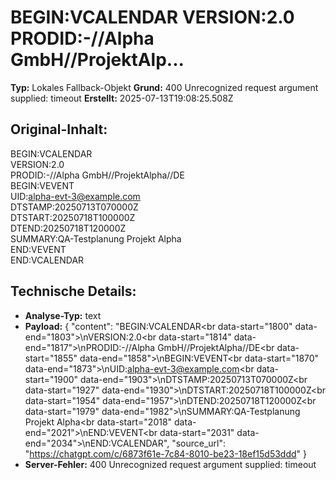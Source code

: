 # BEGIN:VCALENDAR VERSION:2.0 PRODID:-//Alpha GmbH//ProjektAlp...

**Typ:** Lokales Fallback-Objekt
**Grund:** 400 Unrecognized request argument supplied: timeout
**Erstellt:** 2025-07-13T19:08:25.508Z

## Original-Inhalt:

BEGIN:VCALENDAR<br data-start="1800" data-end="1803">
VERSION:2.0<br data-start="1814" data-end="1817">
PRODID:-//Alpha GmbH//ProjektAlpha//DE<br data-start="1855" data-end="1858">
BEGIN:VEVENT<br data-start="1870" data-end="1873">
UID:alpha-evt-3@example.com<br data-start="1900" data-end="1903">
DTSTAMP:20250713T070000Z<br data-start="1927" data-end="1930">
DTSTART:20250718T100000Z<br data-start="1954" data-end="1957">
DTEND:20250718T120000Z<br data-start="1979" data-end="1982">
SUMMARY:QA-Testplanung Projekt Alpha<br data-start="2018" data-end="2021">
END:VEVENT<br data-start="2031" data-end="2034">
END:VCALENDAR

## Technische Details:

- **Analyse-Typ:** text
- **Payload:** {
  "content": "BEGIN:VCALENDAR<br data-start=\"1800\" data-end=\"1803\">\nVERSION:2.0<br data-start=\"1814\" data-end=\"1817\">\nPRODID:-//Alpha GmbH//ProjektAlpha//DE<br data-start=\"1855\" data-end=\"1858\">\nBEGIN:VEVENT<br data-start=\"1870\" data-end=\"1873\">\nUID:alpha-evt-3@example.com<br data-start=\"1900\" data-end=\"1903\">\nDTSTAMP:20250713T070000Z<br data-start=\"1927\" data-end=\"1930\">\nDTSTART:20250718T100000Z<br data-start=\"1954\" data-end=\"1957\">\nDTEND:20250718T120000Z<br data-start=\"1979\" data-end=\"1982\">\nSUMMARY:QA-Testplanung Projekt Alpha<br data-start=\"2018\" data-end=\"2021\">\nEND:VEVENT<br data-start=\"2031\" data-end=\"2034\">\nEND:VCALENDAR",
  "source_url": "https://chatgpt.com/c/6873f61e-7c84-8010-be23-18ef15d53ddd"
}
- **Server-Fehler:** 400 Unrecognized request argument supplied: timeout